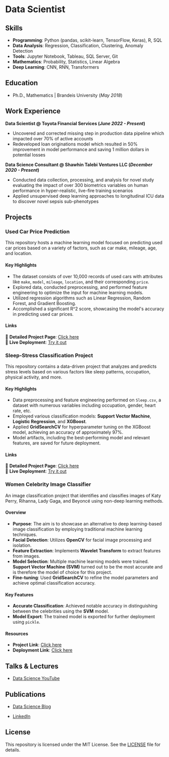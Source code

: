 # Data Scientist

## Skills

- **Programming**: Python (pandas, scikit-learn, TensorFlow, Keras), R, SQL
- **Data Analysis**: Regression, Classification, Clustering, Anomaly Detection
- **Tools**: Jupyter Notebook, Tableau, SQL Server, Git
- **Mathematics**: Probability, Statistics, Linear Algebra
- **Deep Learning**: CNN, RNN, Transformers

## Education
- Ph.D., Mathematics | Brandeis University (_May 2018_)								       		


## Work Experience
**Data Scientist @ Toyota Financial Services (_June 2022 - Present_)**
- Uncovered and corrected missing step in production data pipeline which impacted over 70% of active accounts
- Redeveloped loan originations model which resulted in 50% improvement in model performance and saving 1 million dollars in potential losses

**Data Science Consultant @ Shawhin Talebi Ventures LLC (_December 2020 - Present_)**
- Conducted data collection, processing, and analysis for novel study evaluating the impact of over 300 biometrics variables on human performance in hyper-realistic, live-fire training scenarios
- Applied unsupervised deep learning approaches to longitudinal ICU data to discover novel sepsis sub-phenotypes

## Projects

### Used Car Price Prediction



This repository hosts a machine learning model focused on predicting used car prices based on a variety of factors, such as car make, mileage, age, and location.

#### Key Highlights

- The dataset consists of over 10,000 records of used cars with attributes like `make`, `model`, `mileage`, `location`, and their corresponding `price`.
- Explored data, conducted preprocessing, and performed feature engineering to optimize the input for machine learning models.
- Utilized regression algorithms such as Linear Regression, Random Forest, and Gradient Boosting.
- Accomplished a significant R^2 score, showcasing the model's accuracy in predicting used car prices.

#### Links
🔗 **Detailed Project Page**: [Click here](your_project_page_link)  
🚀 **Live Deployment**: [Try it out](your_deployment_link)









### Sleep-Stress Classification Project

This repository contains a data-driven project that analyzes and predicts stress levels based on various factors like sleep patterns, occupation, physical activity, and more.
#### Key Highlights

- Data preprocessing and feature engineering performed on `Sleep.csv`, a dataset with numerous variables including occupation, gender, heart rate, etc.
- Employed various classification models: **Support Vector Machine**, **Logistic Regression**, and **XGBoost**.
- Applied **GridSearchCV** for hyperparameter tuning on the XGBoost model, achieving an accuracy of approximately 97%.
- Model artifacts, including the best-performing model and relevant features, are saved for future deployment.

#### Links
🔗 **Detailed Project Page**: [Click here](your_project_page_link)  
🚀 **Live Deployment**: [Try it out](your_deployment_link)



### Women Celebrity Image Classifier

An image classification project that identifies and classifies images of Katy Perry, Rihanna, Lady Gaga, and Beyoncé using non-deep learning methods.

#### Overview

- **Purpose**: The aim is to showcase an alternative to deep learning-based image classification by employing traditional machine learning techniques.
- **Facial Detection**: Utilizes **OpenCV** for facial image processing and isolation.
- **Feature Extraction**: Implements **Wavelet Transform** to extract features from images.
- **Model Selection**: Multiple machine learning models were trained. **Support Vector Machine (SVM)** turned out to be the most accurate and is therefore the model of choice for this project.
- **Fine-tuning**: Used **GridSearchCV** to refine the model parameters and achieve optimal classification accuracy.

#### Key Features

- **Accurate Classification**: Achieved notable accuracy in distinguishing between the celebrities using the **SVM** model.
- **Model Export**: The trained model is exported for further deployment using `pickle`.

#### Resources

- **Project Link**: [Click here](Your-Project-Link-Here)
- **Deployment Link**: [Click here](Your-Deployment-Link-Here)




## Talks & Lectures


- [Data Science YouTube](https://www.youtube.com/channel/UCa9gErQ9AE5jT2DZLjXBIdA)

## Publications


- [Data Science Blog](https://medium.com/@shawhin)

- [LinkedIn](https://www.linkedin.com/in/shahriar-mirzadeh-4a90b861/)


## License

This repository is licensed under the MIT License. See the [LICENSE](LICENSE) file for details.
